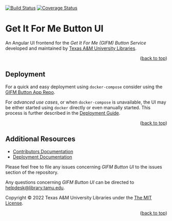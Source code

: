 <a name="readme-top"></a>
[![Build Status][build-badge]][build-status]
[![Coverage Status][coverage-badge]][coverage-status]

# Get It For Me Button UI

An Angular UI frontend for the *Get It For Me (GIFM) Button Service* developed and maintained by [Texas A&M University Libraries][tamu-library].

<div align="right">(<a href="#readme-top">back to top</a>)</div>


## Deployment

For a quick and easy deployment using `docker-compose` consider using the [GIFM Button App Repo][app-repo].

For _advanced use cases_, or when `docker-compose` is unavailable, the UI may be either started using `docker` directly or even manually started.
This process is further described in the [Deployment Guide][deployment-guide].

<div align="right">(<a href="#readme-top">back to top</a>)</div>


## Additional Resources

- [Contributors Documentation][contribute-guide]
- [Deployment Documentation][deployment-guide]

Please feel free to file any issues concerning *GIFM Button UI* to the issues section of the repository.

Any questions concerning *GIFM Button UI* can be directed to helpdesk@library.tamu.edu.

Copyright © 2022 Texas A&M University Libraries under the [The MIT License][license].

<div align="right">(<a href="#readme-top">back to top</a>)</div>

<!-- LINKS -->
[build-status]: https://github.com/TAMULib/GIFMButtonUI/actions?query=workflow%3ABuild
[build-badge]: https://github.com/TAMULib/GIFMButtonUI/workflows/Build/badge.svg
[coverage-status]: https://coveralls.io/github/TAMULib/GIFMButtonUI
[coverage-badge]: https://coveralls.io/repos/github/TAMULib/GIFMButtonUI/badge.svg

[tamu-library]: http://library.tamu.edu
[app-repo]: https://github.com/TAMULib/GIFMButton

[deployment-guide]: DEPLOYING.md
[contribute-guide]: CONTRIBUTING.md
[license]: LICENSE
